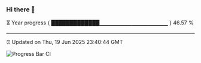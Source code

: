 ### Hi there 👋

⏳ Year progress { █████████████▁▁▁▁▁▁▁▁▁▁▁▁▁▁▁▁▁ } 46.57 %

---

⏰ Updated on Thu, 19 Jun 2025 23:40:44 GMT

![Progress Bar CI](https://github.com/IshwaranRudhara/GIT-ACTION/workflows/Progress%20Bar%20CI/badge.svg)
